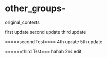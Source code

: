 # other_groups-
original_contents

first update
second update
third update


=====second Test====
4th update
5th update

======third Test===
hahah
2nd edit
